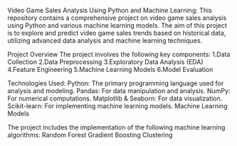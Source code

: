 Video Game Sales Analysis Using Python and Machine Learning:
This repository contains a comprehensive project on video game sales analysis using Python and various machine learning models. The aim of this project is to explore and predict video game sales trends based on historical data, utilizing advanced data analysis and machine learning techniques.

Project Overview
The project involves the following key components:
1.Data Collection
2.Data Preprocessing
3.Exploratory Data Analysis (EDA)
4.Feature Engineering
5.Machine Learning Models
6.Model Evaluation

Technologies Used:
Python: The primary programming language used for analysis and modeling.
Pandas: For data manipulation and analysis.
NumPy: For numerical computations.
Matplotlib & Seaborn: For data visualization.
Scikit-learn: For implementing machine learning models.
Machine Learning Models

The project includes the implementation of the following machine learning algorithms:
Random Forest
Gradient Boosting
Clustering
